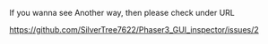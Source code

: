 If you wanna see Another way,
then please check under URL

https://github.com/SilverTree7622/Phaser3_GUI_inspector/issues/2